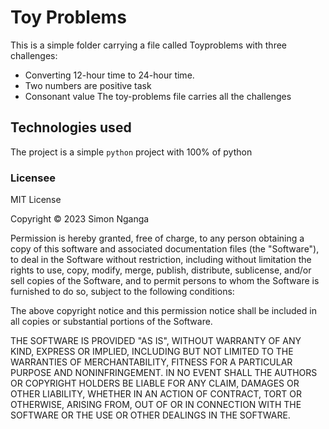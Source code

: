 # Toy Problems
This is  a simple folder carrying a file called Toyproblems with three challenges:
 -  Converting 12-hour time to 24-hour time.
 -  Two numbers are positive task
 -  Consonant value
 The  toy-problems file carries all the challenges


##      Technologies used

The  project is  a simple   `python`  project  with 100% of python

### Licensee
MIT License

Copyright © 2023 Simon Nganga

Permission is hereby granted, free of charge, to any person obtaining a copy of this software and associated documentation files (the "Software"), to deal in the Software without restriction, including without limitation the rights to use, copy, modify, merge, publish, distribute, sublicense, and/or sell copies of the Software, and to permit persons to whom the Software is furnished to do so, subject to the following conditions:

The above copyright notice and this permission notice shall be included in all copies or substantial portions of the Software.

THE SOFTWARE IS PROVIDED "AS IS", WITHOUT WARRANTY OF ANY KIND, EXPRESS OR IMPLIED, INCLUDING BUT NOT LIMITED TO THE WARRANTIES OF MERCHANTABILITY, FITNESS FOR A PARTICULAR PURPOSE AND NONINFRINGEMENT. IN NO EVENT SHALL THE AUTHORS OR COPYRIGHT HOLDERS BE LIABLE FOR ANY CLAIM, DAMAGES OR OTHER LIABILITY, WHETHER IN AN ACTION OF CONTRACT, TORT OR OTHERWISE, ARISING FROM, OUT OF OR IN CONNECTION WITH THE SOFTWARE OR THE USE OR OTHER DEALINGS IN THE SOFTWARE.